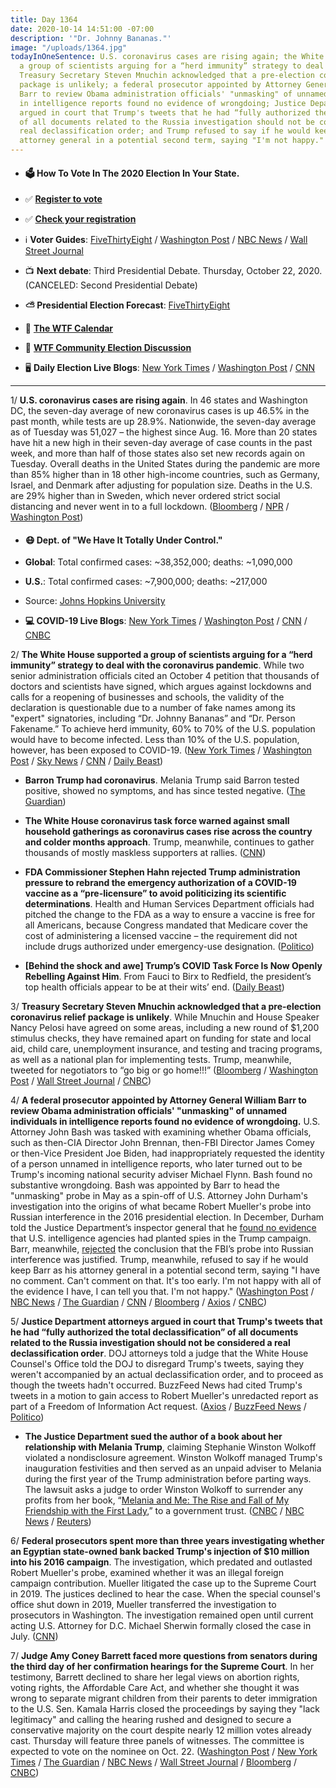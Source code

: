 ```yaml
---
title: Day 1364
date: 2020-10-14 14:51:00 -07:00
description: '"Dr. Johnny Bananas."'
image: "/uploads/1364.jpg"
todayInOneSentence: U.S. coronavirus cases are rising again; the White House supported
  a group of scientists arguing for a “herd immunity” strategy to deal with the pandemic;
  Treasury Secretary Steven Mnuchin acknowledged that a pre-election coronavirus relief
  package is unlikely; a federal prosecutor appointed by Attorney General William
  Barr to review Obama administration officials' "unmasking" of unnamed individuals
  in intelligence reports found no evidence of wrongdoing; Justice Department attorneys
  argued in court that Trump's tweets that he had “fully authorized the total declassification”
  of all documents related to the Russia investigation should not be considered a
  real declassification order; and Trump refused to say if he would keep Barr as his
  attorney general in a potential second term, saying "I'm not happy."
---
```


* #### 🗳 How To Vote In The 2020 Election In Your State.

* ✅ **[Register to vote](https://www.vote.org/register-to-vote/)**

* ✅ **[Check your registration](https://www.vote.org/am-i-registered-to-vote/)**

* ℹ️ **Voter Guides**: [FiveThirtyEight](https://projects.fivethirtyeight.com/how-to-vote-2020/) / [Washington Post](https://www.washingtonpost.com/elections/2020/how-to-vote/) / [NBC News](https://www.nbcnews.com/specials/plan-your-vote-state-by-state-guide-voting-by-mail-early-in-person-voting-election/index.html?cid=bc_npd_nn_ms_np-1_200816) / [Wall Street Journal](https://www.wsj.com/articles/how-to-vote-by-mail-in-every-state-11597840923)

* 📺 **Next debate**: Third Presidential Debate. Thursday, October 22, 2020. (CANCELED: Second Presidential Debate)

* **⛅️ Presidential Election Forecast**: [FiveThirtyEight](https://projects.fivethirtyeight.com/2020-election-forecast/)

* 📆 **[The WTF Calendar](https://talk.whatthefuckjusthappenedtoday.com/t/the-wtf-event-calendar/5888)**

* 💬 **[WTF Community Election Discussion](https://talk.whatthefuckjusthappenedtoday.com/t/2020-general-election-trump-vs-biden/5758)**

* 🖥 **Daily Election Live Blogs**: [New York Times](https://www.nytimes.com/live/2020/10/14/us/trump-vs-biden?action=click&module=Top%20Stories&pgtype=Homepage) / [Washington Post](https://www.washingtonpost.com/elections/2020/10/14/trump-biden-live-updates/) / [CNN](https://www.cnn.com/politics/live-news/us-election-news-10-14-20/index.html)

---

1/ **U.S. coronavirus cases are rising again**. In 46 states and Washington DC, the seven-day average of new coronavirus cases is up 46.5% in the past month, while tests are up 28.9%. Nationwide, the seven-day average as of Tuesday was 51,027 – the highest since Aug. 16. More than 20 states have hit a new high in their seven-day average of case counts in the past week, and more than half of those states also set new records again on Tuesday. Overall deaths in the United States during the pandemic are more than 85% higher than in 18 other high-income countries, such as Germany, Israel, and Denmark after adjusting for population size. Deaths in the U.S. are 29% higher than in Sweden, which never ordered strict social distancing and never went in to a full lockdown. ([Bloomberg](https://www.bloomberg.com/news/articles/2020-10-14/covid-19-s-deadly-comeback-widens-spreading-across-46-states?srnd=politics-vp&sref=MIBMEEoj) / [NPR](https://www.npr.org/sections/health-shots/2020/10/13/923253681/americans-are-dying-in-the-pandemic-at-rates-far-higher-than-in-other-countries) / [Washington Post](https://www.washingtonpost.com/health/2020/10/13/coronavirus-cases-rising/))

* #### 😷 Dept. of "We Have It Totally Under Control."

* **Global**: Total confirmed cases: \~38,352,000; deaths: \~1,090,000

* **U.S.**: Total confirmed cases: \~7,900,000; deaths: \~217,000

* Source: [Johns Hopkins University](https://coronavirus.jhu.edu/map.html)

* **💻 COVID-19 Live Blogs**: [New York Times](https://www.nytimes.com/live/2020/10/14/world/covid-coronavirus?action=click&module=Top%20Stories&pgtype=Homepage) / [Washington Post](https://www.washingtonpost.com/nation/2020/10/14/coronavirus-covid-live-updates-us/) / [CNN](https://www.cnn.com/world/live-news/coronavirus-pandemic-10-14-20-intl/index.html) / [CNBC](https://www.cnbc.com/2020/10/14/coronavirus-live-updates.html)

2/ **The White House supported a group of scientists arguing for a “herd immunity” strategy to deal with the coronavirus pandemic**. While two senior administration officials cited an October 4 petition that thousands of doctors and scientists have signed, which argues against lockdowns and calls for a reopening of businesses and schools, the validity of the declaration is questionable due to a number of fake names among its "expert" signatories, including “Dr. Johnny Bananas” and “Dr. Person Fakename.” To achieve herd immunity, 60% to 70% of the U.S. population would have to become infected. Less than 10% of the U.S. population, however, has been exposed to COVID-19. ([New York Times](https://www.nytimes.com/2020/10/13/world/white-house-embraces-a-declaration-from-scientists-that-opposes-lockdowns-and-relies-on-herd-immunity.html) / [Washington Post](https://www.washingtonpost.com/health/covid-herd-immunity/2020/10/10/3910251c-0a60-11eb-859b-f9c27abe638d_story.html) / [Sky News](https://news.sky.com/story/coronavirus-dr-johnny-bananas-and-dr-person-fakename-among-medical-signatories-on-herd-immunity-open-letter-12099947) / [CNN](https://www.cnn.com/world/live-news/coronavirus-pandemic-10-14-20-intl/h_571c71aa21a9a2a0d0aadd95af67a022) / [Daily Beast](https://www.thedailybeast.com/white-house-cites-herd-immunity-petition-signed-by-fake-experts-including-dr-johnny-bananas))

* **Barron Trump had coronavirus**. Melania Trump said Barron tested positive, showed no symptoms, and has since tested negative. ([The Guardian](https://www.theguardian.com/us-news/live/2020/oct/14/amy-coney-barrett-senate-hearing-donald-trump-joe-biden-coronavirus-covid-us-election-live-updates?page=with:block-5f8758258f08d901494ca609#block-5f8758258f08d901494ca609))

* **The White House coronavirus task force warned against small household gatherings as coronavirus cases rise across the country and colder months approach**. Trump, meanwhile, continues to gather thousands of mostly maskless supporters at rallies. ([CNN](https://www.cnn.com/2020/10/14/politics/white-house-task-force-small-gatherings/index.html))

* **FDA Commissioner Stephen Hahn rejected Trump administration pressure to rebrand the emergency authorization of a COVID-19 vaccine as a “pre-licensure” to avoid politicizing its scientific determinations**. Health and Human Services Department officials had pitched the change to the FDA as a way to ensure a vaccine is free for all Americans, because Congress mandated that Medicare cover the cost of administering a licensed vaccine – the requirement did not include drugs authorized under emergency-use designation. ([Politico](https://www.politico.com/news/2020/10/13/fda-trump-covid-rebrand-429277))

* **\[Behind the shock and awe\] Trump’s COVID Task Force Is Now Openly Rebelling Against Him**. From Fauci to Birx to Redfield, the president’s top health officials appear to be at their wits’ end. ([Daily Beast](https://www.thedailybeast.com/fauci-birx-and-others-on-trumps-covid-task-force-are-turning-on-him?scrolla=5eb6d68b7fedc32c19ef33b4))

3/ **Treasury Secretary Steven Mnuchin acknowledged that a pre-election coronavirus relief package is unlikely**. While Mnuchin and House Speaker Nancy Pelosi have agreed on some areas, including a new round of $1,200 stimulus checks, they have remained apart on funding for state and local aid, child care, unemployment insurance, and testing and tracing programs, as well as a national plan for implementing tests. Trump, meanwhile, tweeted for negotiators to “go big or go home!!!” ([Bloomberg](https://www.bloomberg.com/news/articles/2020-10-14/stimulus-impasse-triggers-rising-tensions-with-no-deal-in-sight?sref=MIBMEEoj) / [Washington Post](https://www.washingtonpost.com/us-policy/2020/10/14/mnuchin-says-new-economic-relief-deal-unlikely-before-election-though-talks-with-pelosi-continue/) / [Wall Street Journal](https://www.wsj.com/articles/pelosi-mnuchin-disagree-on-coronavirus-testing-continue-stimulus-talks-11602693608) / [CNBC](https://www.cnbc.com/2020/10/14/coronavirus-stimulus-nancy-pelosi-steven-mnuchin-speak-about-relief-bill.html))

4/ **A federal prosecutor appointed by Attorney General William Barr to review Obama administration officials' "unmasking" of unnamed individuals in intelligence reports found no evidence of wrongdoing.** U.S. Attorney John Bash was tasked with examining whether Obama officials, such as then-CIA Director John Brennan, then-FBI Director James Comey or then-Vice President Joe Biden, had inappropriately requested the identity of a person unnamed in intelligence reports, who later turned out to be Trump's incoming national security adviser Michael Flynn. Bash found no substantive wrongdoing. Bash was appointed by Barr to head the "unmasking" probe in May as a spin-off of U.S. Attorney John Durham's investigation into the origins of what became Robert Mueller's probe into Russian interference in the 2016 presidential election. In December, Durham told the Justice Department’s inspector general that he [found no evidence](https://whatthefuckjusthappenedtoday.com/2019/12/05/day-1050/#3-attorney-general-william-barr%E2%80%99s-ha) that U.S. intelligence agencies had planted spies in the Trump campaign. Barr, meanwhile, [rejected](https://whatthefuckjusthappenedtoday.com/2019/12/09/day-1054/#2-attorney-general-william-barr-reje) the conclusion that the FBI’s probe into Russian interference was justified. Trump, meanwhile, refused to say if he would keep Barr as his attorney general in a potential second term, saying "I have no comment. Can't comment on that. It's too early. I'm not happy with all of the evidence I have, I can tell you that. I'm not happy." ([Washington Post](https://www.washingtonpost.com/national-security/barr-unmasking-review-no-charges/2020/10/13/0f63fd2e-0d67-11eb-8074-0e943a91bf08_story.html) / [NBC News](https://www.nbcnews.com/politics/justice-department/unmasking-probe-pushed-barr-ends-no-charges-n1243397) / [The Guardian](https://www.theguardian.com/us-news/2020/oct/14/william-barr-investigation-obama-officials-russia) / [CNN](https://www.cnn.com/2020/10/13/politics/william-barr-unmasking-investigation/) / [Bloomberg](https://www.bloomberg.com/news/articles/2020-10-14/trump-will-not-commit-to-keeping-barr-in-potential-second-term?sref=MIBMEEoj) / [Axios](https://www.axios.com/trump-bill-barr-durham-report-d1c1680b-1f6a-431e-ae1b-e5deffe844e3.html) / [CNBC](https://www.cnbc.com/2020/10/14/trump-declines-to-say-he-will-bring-back-attorney-general-barr-if-he-wins.html))

5/ **Justice Department attorneys argued in court that Trump's tweets that he had “fully authorized the total declassification” of all documents related to the Russia investigation should not be considered a real declassification order**. DOJ attorneys told a judge that the White House Counsel's Office told the DOJ to disregard Trump's tweets, saying they weren't accompanied by an actual declassification order, and to proceed as though the tweets hadn't occurred. BuzzFeed News had cited Trump's tweets in a motion to gain access to Robert Mueller's unredacted report as part of a Freedom of Information Act request. ([Axios](https://www.axios.com/trump-tweets-declassification-russia-doj-1b1e48fa-8564-4936-adde-45b1e1ed0bfd.html) / [BuzzFeed News](https://www.buzzfeednews.com/article/jasonleopold/trump-white-house-russia-documents-tweets?scrolla=5eb6d68b7fedc32c19ef33b4) / [Politico](https://www.politico.com/news/2020/10/13/doj-trumps-declassification-russiagate-429257))

* **The Justice Department sued the author of a book about her relationship with Melania Trump**, claiming Stephanie Winston Wolkoff violated a nondisclosure agreement. Winston Wolkoff managed Trump's inauguration festivities and then served as an unpaid adviser to Melania during the first year of the Trump administration before parting ways. The lawsuit asks a judge to order Winston Wolkoff to surrender any profits from her book, “[Melania and Me: The Rise and Fall of My Friendship with the First Lady](https://amzn.to/319UwJr),” to a government trust. ([CNBC](https://www.cnbc.com/2020/10/13/justice-department-sues-melania-trump-tell-all-book-author-.html) / [NBC News](https://www.nbcnews.com/politics/justice-department/justice-department-sues-author-over-book-about-her-relationship-melania-n1243229) / [Reuters](https://www.reuters.com/article/usa-trump-melania-idUSL1N2H41P3))

6/ **Federal prosecutors spent more than three years investigating whether an Egyptian state-owned bank backed Trump's injection of $10 million into his 2016 campaign**. The investigation, which predated and outlasted Robert Mueller's probe, examined whether it was an illegal foreign campaign contribution. Mueller litigated the case up to the Supreme Court in 2019. The justices declined to hear the case. When the special counsel's office shut down in 2019, Mueller transferred the investigation to prosecutors in Washington. The investigation remained open until current acting U.S. Attorney for D.C. Michael Sherwin formally closed the case in July. ([CNN](https://www.cnn.com/2020/10/14/politics/trump-campaign-donation-investigation/index.html))

7/ **Judge Amy Coney Barrett faced more questions from senators during the third day of her confirmation hearings for the Supreme Court**. In her testimony, Barrett declined to share her legal views on abortion rights, voting rights, the Affordable Care Act, and whether she thought it was wrong to separate migrant children from their parents to deter immigration to the U.S. Sen. Kamala Harris closed the proceedings by saying they "lack legitimacy" and calling the hearing rushed and designed to secure a conservative majority on the court despite nearly 12 million votes already cast. Thursday will feature three panels of witnesses. The committee is expected to vote on the nominee on Oct. 22. ([Washington Post](https://www.washingtonpost.com/politics/2020/10/14/amy-coney-barrett-confirmation-hearing-live-updates/) / [New York Times](https://www.nytimes.com/live/2020/10/14/us/amy-coney-barrett-live?action=click&module=Top%20Stories&pgtype=Homepage) / [The Guardian](https://www.theguardian.com/us-news/live/2020/oct/14/amy-coney-barrett-senate-hearing-donald-trump-joe-biden-coronavirus-covid-us-election-live-updates?page=with:block-5f87630e8f08d901494ca6bc#block-5f87630e8f08d901494ca6bc) / [NBC News](https://www.nbcnews.com/politics/supreme-court/live-blog/amy-coney-barrett-supreme-court-confirmation-hearing-live-updates-day-n1243266) / [Wall Street Journal](https://www.wsj.com/livecoverage/amy-coney-barrett-supreme-court-confirmation-hearing-day-three) / [Bloomberg](https://www.bloomberg.com/news/articles/2020-10-14/graham-celebrates-barrett-for-opposing-abortion-hearing-update?sref=MIBMEEoj) / [CNBC](https://www.cnbc.com/2020/10/14/amy-coney-barrett-hearings-day-3-top-moments-and-highlights.html))